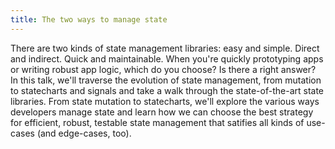 ```yaml
---
title: The two ways to manage state
---
```


There are two kinds of state management libraries: easy and simple. Direct and indirect. Quick and maintainable. When you're quickly prototyping apps or writing robust app logic, which do you choose? Is there a right answer? In this talk, we'll traverse the evolution of state management, from mutation to statecharts and signals and take a walk through the state-of-the-art state libraries. From state mutation to statecharts, we'll explore the various ways developers manage state and learn how we can choose the best strategy for efficient, robust, testable state management that satifies all kinds of use-cases (and edge-cases, too). 